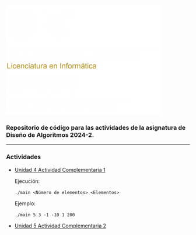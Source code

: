 <img src="./assets/2125-header-w.png" height="300">


### Repositorio de código para las actividades de la asignatura de Diseño de Algoritmos 2024-2.

---
### Actividades

+ [Unidad 4 Actividad Complementaria 1](https://github.com/jpachecomendoza/2125-Algoritmos-2024-2/blob/Unidad-4-Actividad-Complementaria-1/main.c)
    
    Ejecución:
    ```shell
    ./main <Número de elementos> <Elementos>
    ```
    Ejemplo: 
    ```shell
    ./main 5 3 -1 -10 1 200
    ```
+ [Unidad 5 Actividad Complementaria 2]()